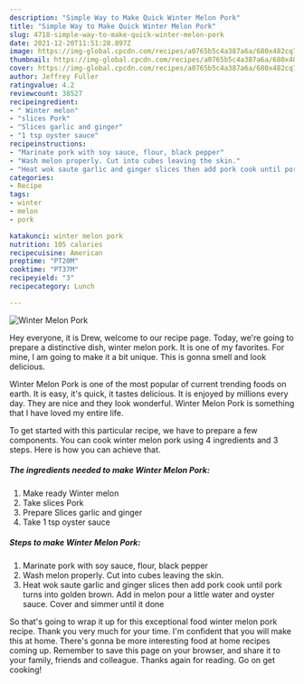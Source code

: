 ```yaml
---
description: "Simple Way to Make Quick Winter Melon Pork"
title: "Simple Way to Make Quick Winter Melon Pork"
slug: 4718-simple-way-to-make-quick-winter-melon-pork
date: 2021-12-20T11:51:28.897Z
image: https://img-global.cpcdn.com/recipes/a0765b5c4a387a6a/680x482cq70/winter-melon-pork-recipe-main-photo.jpg
thumbnail: https://img-global.cpcdn.com/recipes/a0765b5c4a387a6a/680x482cq70/winter-melon-pork-recipe-main-photo.jpg
cover: https://img-global.cpcdn.com/recipes/a0765b5c4a387a6a/680x482cq70/winter-melon-pork-recipe-main-photo.jpg
author: Jeffrey Fuller
ratingvalue: 4.2
reviewcount: 38527
recipeingredient:
- " Winter melon"
- "slices Pork"
- "Slices garlic and ginger"
- "1 tsp oyster sauce"
recipeinstructions:
- "Marinate pork with soy sauce, flour, black pepper"
- "Wash melon properly. Cut into cubes leaving the skin."
- "Heat wok saute garlic and ginger slices then add pork cook until pork turns into golden brown. Add in melon pour a little water and oyster sauce. Cover and simmer until it done"
categories:
- Recipe
tags:
- winter
- melon
- pork

katakunci: winter melon pork 
nutrition: 105 calories
recipecuisine: American
preptime: "PT20M"
cooktime: "PT37M"
recipeyield: "3"
recipecategory: Lunch

---
```



![Winter Melon Pork](https://img-global.cpcdn.com/recipes/a0765b5c4a387a6a/680x482cq70/winter-melon-pork-recipe-main-photo.jpg)

Hey everyone, it is Drew, welcome to our recipe page. Today, we're going to prepare a distinctive dish, winter melon pork. It is one of my favorites. For mine, I am going to make it a bit unique. This is gonna smell and look delicious.

Winter Melon Pork is one of the most popular of current trending foods on earth. It is easy, it's quick, it tastes delicious. It is enjoyed by millions every day. They are nice and they look wonderful. Winter Melon Pork is something that I have loved my entire life.




To get started with this particular recipe, we have to prepare a few components. You can cook winter melon pork using 4 ingredients and 3 steps. Here is how you can achieve that.

<!--inarticleads1-->

##### The ingredients needed to make Winter Melon Pork:

1. Make ready  Winter melon
1. Take slices Pork
1. Prepare Slices garlic and ginger
1. Take 1 tsp oyster sauce




<!--inarticleads2-->

##### Steps to make Winter Melon Pork:

1. Marinate pork with soy sauce, flour, black pepper
1. Wash melon properly. Cut into cubes leaving the skin.
1. Heat wok saute garlic and ginger slices then add pork cook until pork turns into golden brown. Add in melon pour a little water and oyster sauce. Cover and simmer until it done




So that's going to wrap it up for this exceptional food winter melon pork recipe. Thank you very much for your time. I'm confident that you will make this at home. There's gonna be more interesting food at home recipes coming up. Remember to save this page on your browser, and share it to your family, friends and colleague. Thanks again for reading. Go on get cooking!
